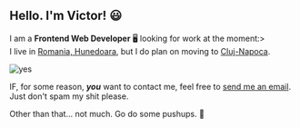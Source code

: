 ## Hello. I'm Victor! 😃
 I am a  **Frontend Web Developer** 🖥️ looking for work at the moment:><br>
I live in [Romania, Hunedoara](https://www.google.ro/maps/@45.7598623,22.9112729,14z), but I do plan on moving to [Cluj-Napoca](https://www.google.ro/maps/@46.7735616,23.6258194,13z). <br>

![yes](https://cdn.discordapp.com/attachments/679390298811662367/979784506317885480/unknown.png)

IF, for some reason, ***you*** want to contact me, feel free to [send me an email](mailto:iancu27victor@gmail.com). Just don't spam my shit please.

Other than that... not much. Go do some pushups. 💪
